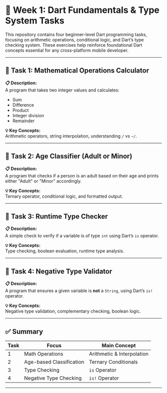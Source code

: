# 📘 Week 1: Dart Fundamentals & Type System Tasks

This repository contains four beginner-level Dart programming tasks, focusing on arithmetic operations, conditional logic, and Dart’s type checking system. These exercises help reinforce foundational Dart concepts essential for any cross-platform mobile developer.

---

## 🎯 Task 1: Mathematical Operations Calculator

**📋 Description:**  
A program that takes two integer values and calculates:
- Sum
- Difference
- Product
- Integer division
- Remainder

**💡 Key Concepts:**  
Arithmetic operators, string interpolation, understanding `/` vs `~/`.

---

## 🎯 Task 2: Age Classifier (Adult or Minor)

**📋 Description:**  
A program that checks if a person is an adult based on their age and prints either "Adult" or "Minor" accordingly.

**💡 Key Concepts:**  
Ternary operator, conditional logic, and formatted output.

---

## 🎯 Task 3: Runtime Type Checker

**📋 Description:**  
A simple check to verify if a variable is of type `int` using Dart’s `is` operator.

**💡 Key Concepts:**  
Type checking, boolean evaluation, runtime type analysis.

---

## 🎯 Task 4: Negative Type Validator

**📋 Description:**  
A program that ensures a given variable is **not** a `String`, using Dart’s `is!` operator.

**💡 Key Concepts:**  
Negative type validation, complementary checking, boolean logic.

---

## ✅ Summary

| Task | Focus                       | Main Concept                |
|------|-----------------------------|-----------------------------|
| 1    | Math Operations             | Arithmetic & Interpolation  |
| 2    | Age-based Classification    | Ternary Conditionals        | 
| 3    | Type Checking               | `is` Operator               |
| 4    | Negative Type Checking      | `is!` Operator              | 

---


